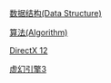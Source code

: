 [数据结构(Data Structure)](./Content/DataStructure/readme.md)

[算法(Algorithm)](./Content/Algorithm/readme.md)

[DirectX 12](./Content/DirectX12/readme.md)

[虚幻引擎3](./Content/UE3/readme.md)
